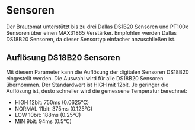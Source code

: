 # Sensoren

Der Brautomat unterstützt bis zu drei Dallas DS1B20 Sensoren und PT100x Sensoren über einen MAX31865 Verstärker. Empfohlen werden Dallas DS18B20 Sensoren, da dieser Sensortyp einfacher anzuschließen ist.

## Auflösung DS18B20 Sensoren

Mit diesem Parameter kann die Auflösung der digitalen Sensoren DS18B20 eingestellt werden. Die Auswahl wird für alle DS18B20 Sensoren übernommen. Der Standardwert ist HIGH mit 12bit. Je geringer die Auflösung ist, desto schneller wird die gemessene Temperatur berechnet:

- HIGH 12bit: 750ms (0.0625°C)
- NORMAL 11bit: 375ms (0.125°C)
- LOW 10bit: 188ms (0.25°C)
- MIN 9bit: 94ms (0.5°C)
